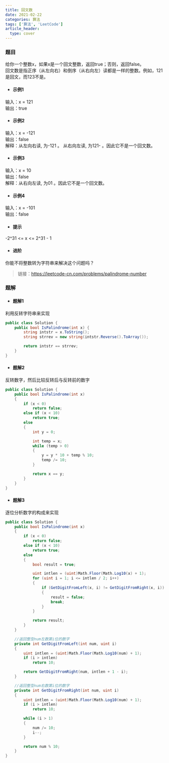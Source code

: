 ```yaml
---
title: 回文数
date: 2021-02-22
categories: 算法
tags: ['算法', 'LeetCode']
article_header:
  type: cover
---
```


### 题目

给你一个整数x，如果x是一个回文整数，返回true；否则，返回false。  
回文数是指正序（从左向右）和倒序（从右向左）读都是一样的整数。例如，121是回文，而123不是。

<!--more-->

- #### 示例1

输入：x = 121  
输出：true

- #### 示例2

输入：x = -121  
输出：false  
解释：从左向右读, 为-121 。 从右向左读, 为121- 。因此它不是一个回文数。

- #### 示例3

输入：x = 10  
输出：false  
解释：从右向左读, 为01 。因此它不是一个回文数。

- #### 示例4

输入：x = -101  
输出：false

- #### 提示

-2^31 <= x <= 2^31 - 1

- #### 进阶

你能不将整数转为字符串来解决这个问题吗？

> 链接：<https://leetcode-cn.com/problems/palindrome-number>

### 题解

- #### 题解1

利用反转字符串来实现

```csharp
public class Solution {
    public bool IsPalindrome(int x) {
        string intstr = x.ToString();
        string strrev = new string(intstr.Reverse().ToArray());

        return intstr == strrev;
    }
}
```

- #### 题解2

反转数字，然后比较反转后与反转前的数字

```csharp
public class Solution {
    public bool IsPalindrome(int x)
    {
        if (x < 0)
            return false;
        else if (x < 10)
            return true;
        else
        {
            int y = 0;

            int temp = x;
            while (temp > 0)
            {
                y = y * 10 + temp % 10;
                temp /= 10;
            }

            return x == y;
        }
    }
}
```

- #### 题解3

逐位分析数字的构成来实现

```csharp
public class Solution {
    public bool IsPalindrome(int x)
    {
        if (x < 0)
            return false;
        else if (x < 10)
            return true;
        else
        {
            bool result = true;

            uint intlen = (uint)Math.Floor(Math.Log10(x) + 1);
            for (uint i = 1; i <= intlen / 2; i++)
            {
                if (GetDigitFromLeft(x, i) != GetDigitFromRight(x, i))
                {
                    result = false;
                    break;
                }
            }

            return result;
        }
    }

    //返回整型num左数第i位的数字
    private int GetDigitFromLeft(int num, uint i)
    {
        uint intlen = (uint)Math.Floor(Math.Log10(num) + 1);
        if (i > intlen)
            return 10;

        return GetDigitFromRight(num, intlen + 1 - i);
    }

    //返回整型num右数第i位的数字
    private int GetDigitFromRight(int num, uint i)
    {
        uint intlen = (uint)Math.Floor(Math.Log10(num) + 1);
        if (i > intlen)
            return 10;

        while (i > 1)
        {
            num /= 10;
            i--;
        }

        return num % 10;
    }
}
```
